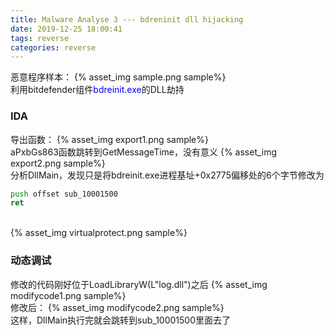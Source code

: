 ```yaml
---
title: Malware Analyse 3 --- bdreninit dll hijacking
date: 2019-12-25 18:00:41
tags: reverse
categories: reverse
---
```

恶意程序样本：
{% asset_img sample.png sample%}  
利用bitdefender组件<font color=blue>bdreinit.exe</font>的DLL劫持
<!--more-->
### IDA
导出函数：
{% asset_img export1.png sample%}  
aPxbGs863函数跳转到GetMessageTime，没有意义
{% asset_img export2.png sample%}  
分析DllMain，发现只是将bdreinit.exe进程基址+0x2775偏移处的6个字节修改为
```asm
push offset sub_10001500
ret
```
</br>
{% asset_img virtualprotect.png sample%}  

### 动态调试
修改的代码刚好位于LoadLibraryW(L"log.dll")之后
{% asset_img modifycode1.png sample%}  
修改后：
{% asset_img modifycode2.png sample%}  
这样，DllMain执行完就会跳转到sub_10001500里面去了